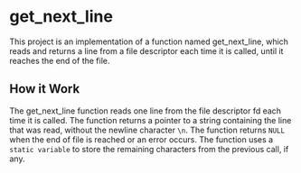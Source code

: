# get_next_line
This project is an implementation of a function named get_next_line, which reads and returns a line from a file descriptor each time it is called, until it reaches the end of the file.

## How it Work

The get_next_line function reads one line from the file descriptor fd each time it is called.
The function returns a pointer to a string containing the line that was read, without the newline character `\n`.
The function returns `NULL` when the end of file is reached or an error occurs.
The function uses a `static variable` to store the remaining characters from the previous call, if any.
